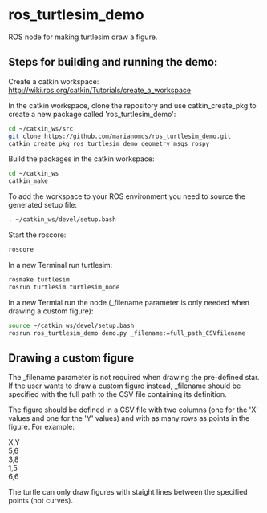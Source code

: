 # ros_turtlesim_demo
ROS node for making turtlesim draw a figure.

## Steps for building and running the demo:

Create a catkin workspace:
http://wiki.ros.org/catkin/Tutorials/create_a_workspace

In the catkin workspace, clone the repository and use catkin_create_pkg to create a new package called 'ros_turtlesim_demo':
```bash
cd ~/catkin_ws/src
git clone https://github.com/marianomds/ros_turtlesim_demo.git
catkin_create_pkg ros_turtlesim_demo geometry_msgs rospy
```

Build the packages in the catkin workspace:
```bash
cd ~/catkin_ws
catkin_make
```

To add the workspace to your ROS environment you need to source the generated setup file:
```bash
. ~/catkin_ws/devel/setup.bash
```

Start the roscore:
```bash
roscore
```

In a new Terminal run turtlesim:
```bash
rosmake turtlesim
rosrun turtlesim turtlesim_node
```

In a new Termial run the node (_filename parameter is only needed when drawing a custom figure):
```bash
source ~/catkin_ws/devel/setup.bash
rosrun ros_turtlesim_demo demo.py _filename:=full_path_CSVfilename
```

## Drawing a custom figure

The _filename parameter is not required when drawing the pre-defined star. If the user wants to draw a custom figure instead, _filename should be specified with the full path to the CSV file containing its definition.

The figure should be defined in a CSV file with two columns (one for the 'X' values and one for the 'Y' values) and with as many rows as points in the figure. For example:

X,Y  
5,6  
3,8  
1,5  
6,6  

The turtle can only draw figures with staight lines between the specified points (not curves).
